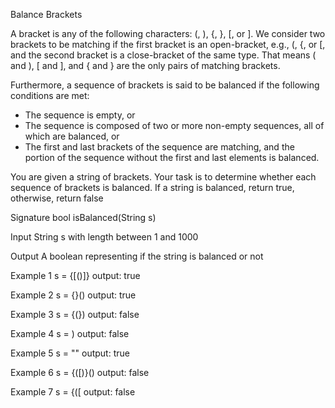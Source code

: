 Balance Brackets

A bracket is any of the following characters: (, ), {, }, [, or ].
We consider two brackets to be matching if the first bracket is an open-bracket, e.g., (, {, or [, and the second bracket 
is a close-bracket of the same type. That means ( and ), [ and ], and { and } are the only pairs of matching brackets.

Furthermore, a sequence of brackets is said to be balanced if the following conditions are met:
 - The sequence is empty, or
 - The sequence is composed of two or more non-empty sequences, all of which are balanced, or
 - The first and last brackets of the sequence are matching, and the portion of the sequence without the first and last elements 
   is balanced.

You are given a string of brackets. Your task is to determine whether each sequence of brackets is balanced. If a string 
is balanced, return true, otherwise, return false

Signature
bool isBalanced(String s)

Input
String s with length between 1 and 1000

Output
A boolean representing if the string is balanced or not

Example 1
s = {[()]}
output: true

Example 2
s = {}()
output: true

Example 3
s = {(})
output: false

Example 4
s = )
output: false

Example 5
s = ""
output: true

Example 6
s = {([)}()
output: false

Example 7
s = {([
output: false